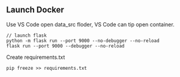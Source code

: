 ## Launch Docker

Use VS Code open data_src floder, VS Code can tip open container.

``` shell
// launch flask
python -m flask run --port 9000 --no-debugger --no-reload
flask run --port 9000 --debugger --no-reload
```

Create requirements.txt

```
pip freeze >> requirements.txt
```
